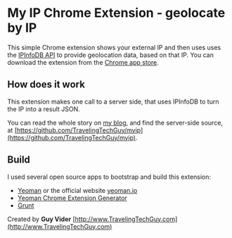 My IP Chrome Extension - geolocate by IP
========================================

This simple Chrome extension shows your external IP and then uses uses the [IPInfoDB API](http://ipinfodb.com/) to provide geolocation data, based on that IP.
You can download the extension from the [Chrome app store](https://chrome.google.com/webstore/detail/my-ip/lejbibljgiojigkpkhmdgdhmiaddgidd?hl=en-US&gl=US).

How does it work
----------------
This extension makes one call to a server side, that uses IPInfoDB to turn the IP into a result JSON.

You can read the whole story on [my blog](http://code.travelingtechguy.com/2013/04/whats-my-ip.html), and find the server-side source, at [https://github.com/TravelingTechGuy/myip](https://github.com/TravelingTechGuy/myip).

Build
-----
I used several open source apps to bootstrap and build this extension:
- [Yeoman](https://github.com/yeoman/yeoman) or the official website [yeoman.io](http://yeoman.io)
- [Yeoman Chrome Extension Generator](https://github.com/yeoman/generator-chrome-extension)
- [Grunt](https://github.com/gruntjs/grunt)

Created by **Guy Vider** [http://www.TravelingTechGuy.com](http://www.TravelingTechGuy.com)